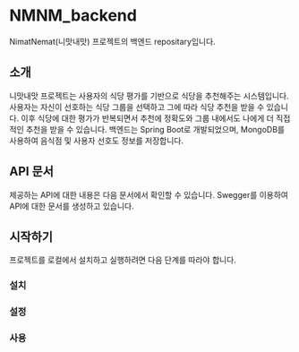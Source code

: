 # NMNM_backend
NimatNemat(니맛내맛) 프로젝트의 백엔드 repositary입니다.

## 소개
니맛내맛 프로젝트는 사용자의 식당 평가를 기반으로 식당을 추천해주는 시스템입니다. 
사용자는 자신이 선호하는 식당 그룹을 선택하고 그에 따라 식당 추천을 받을 수 있습니다. 
이후 식당에 대한 평가가 반복되면서 추천에 정확도와 그룹 내에서도 나에게 더 직접적인 추천을 받을 수 있습니다.
백엔드는 Spring Boot로 개발되었으며, MongoDB를 사용하여 음식점 및 사용자 선호도 정보를 저장합니다.

## API 문서
제공하는 API에 대한 내용은 다음 문서에서 확인할 수 있습니다.
Swegger를 이용하여 API에 대한 문서를 생성하고 있습니다.

## 시작하기

프로젝트를 로컬에서 설치하고 실행하려면 다음 단계를 따라야 합니다.

### 설치

### 설정

### 사용
